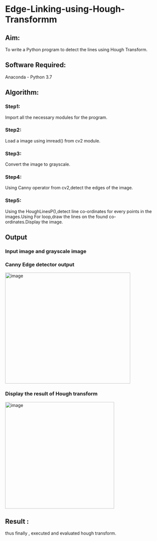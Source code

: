# Edge-Linking-using-Hough-Transformm
## Aim:
To write a Python program to detect the lines using Hough Transform.

## Software Required:
Anaconda - Python 3.7

## Algorithm:
### Step1:

Import all the necessary modules for the program.
### Step2:

Load a image using imread() from cv2 module.
### Step3:

Convert the image to grayscale.
### Step4:

Using Canny operator from cv2,detect the edges of the image.
### Step5:

Using the HoughLinesP(),detect line co-ordinates for every points in the images.Using For loop,draw the lines on the found co-ordinates.Display the image.
## Output

### Input image and grayscale image


### Canny Edge detector output
<img width="405" height="360" alt="image" src="https://github.com/user-attachments/assets/b8445ce3-a15c-450f-bd71-3b37178707fb" />


### Display the result of Hough transform
<img width="353" height="346" alt="image" src="https://github.com/user-attachments/assets/da101d28-a80f-4c1c-a085-aa96d939fcf0" />

## Result :
thus finally , executed and evaluated hough transform.
